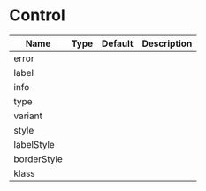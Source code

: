 # Control

| Name | Type | Default | Description |
| --- | --- | --- | --- |
| error
| label
| info
| type
| variant
| style
| labelStyle
| borderStyle
| klass
